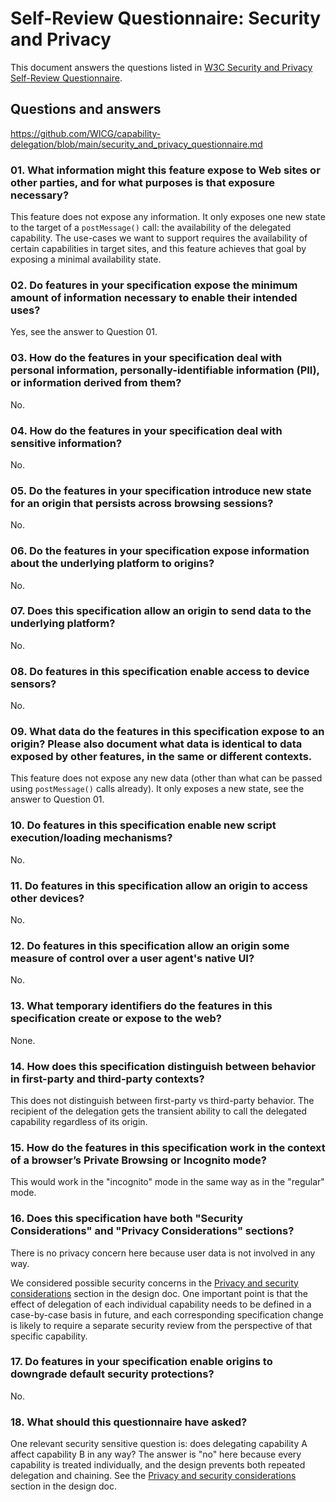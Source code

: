 # Self-Review Questionnaire: Security and Privacy

This document answers the questions listed in [W3C Security and Privacy
Self-Review Questionnaire](https://w3ctag.github.io/security-questionnaire/).

## Questions and answers

https://github.com/WICG/capability-delegation/blob/main/security_and_privacy_questionnaire.md
### 01. What information might this feature expose to Web sites or other parties, and for what purposes is that exposure necessary?

This feature does not expose any information.  It only exposes one new state to
the target of a `postMessage()` call: the availability of the delegated
capability.  The use-cases we want to support requires the availability of
certain capabilities in target sites, and this feature achieves that goal by
exposing a minimal availability state.


### 02.  Do features in your specification expose the minimum amount of information necessary to enable their intended uses?

Yes, see the answer to Question 01.


### 03.  How do the features in your specification deal with personal information, personally-identifiable information (PII), or information derived from them?

No.


### 04.  How do the features in your specification deal with sensitive information?

No.


### 05.  Do the features in your specification introduce new state for an origin that persists across browsing sessions?

No.

### 06.  Do the features in your specification expose information about the underlying platform to origins?

No.


### 07.  Does this specification allow an origin to send data to the underlying platform?

No.


### 08.  Do features in this specification enable access to device sensors?

No.


### 09.  What data do the features in this specification expose to an origin? Please also document what data is identical to data exposed by other features, in the same or different contexts.

This feature does not expose any new data (other than what can be passed using
`postMessage()` calls already).  It only exposes a new state, see the answer to
Question 01.


### 10.  Do features in this specification enable new script execution/loading mechanisms?

No.


### 11.  Do features in this specification allow an origin to access other devices?

No.


### 12.  Do features in this specification allow an origin some measure of control over a user agent's native UI?

No.


### 13.  What temporary identifiers do the features in this specification create or expose to the web?

None.


### 14.  How does this specification distinguish between behavior in first-party and third-party contexts?

This does not distinguish between first-party vs third-party behavior.  The
recipient of the delegation gets the transient ability to call the delegated
capability regardless of its origin.


### 15.  How do the features in this specification work in the context of a browser’s Private Browsing or Incognito mode?

This would work in the "incognito" mode in the same way as in the "regular" mode.


### 16.  Does this specification have both "Security Considerations" and "Privacy Considerations" sections?

There is no privacy concern here because user data is not involved in any way.

We considered possible security concerns in the [Privacy and security
considerations](https://docs.google.com/document/d/1IYN0mVy7yi4Afnm2Y0uda0JH8L2KwLgaBqsMVLMYXtk/edit#bookmark=id.tmi3ocafmi73)
section in the design doc.  One important point is that the effect of delegation
of each individual capability needs to be defined in a case-by-case basis in
future, and each corresponding specification change is likely to require a
separate security review from the perspective of that specific capability.


### 17.  Do features in your specification enable origins to downgrade default security protections?

No.


### 18.  What should this questionnaire have asked?

One relevant security sensitive question is: does delegating capability A affect
capability B in any way?  The answer is "no" here because every capability is
treated individually, and the design prevents both repeated delegation and
chaining.  See the [Privacy and security
considerations](https://docs.google.com/document/d/1IYN0mVy7yi4Afnm2Y0uda0JH8L2KwLgaBqsMVLMYXtk/edit#bookmark=id.tmi3ocafmi73)
section in the design doc.

